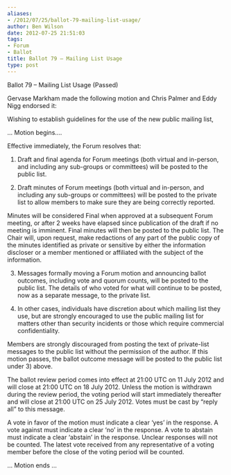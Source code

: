 ```yaml
---
aliases:
- /2012/07/25/ballot-79-mailing-list-usage/
author: Ben Wilson
date: 2012-07-25 21:51:03
tags:
- Forum
- Ballot
title: Ballot 79 – Mailing List Usage
type: post
---
```


Ballot 79 – Mailing List Usage (Passed)

Gervase Markham made the following motion and Chris Palmer and Eddy Nigg endorsed it:

Wishing to establish guidelines for the use of the new public mailing list,

… Motion begins….

Effective immediately, the Forum resolves that:

1. Draft and final agenda for Forum meetings (both virtual and in-person, and including any sub-groups or committees) will be posted to the public list.

1. Draft minutes of Forum meetings (both virtual and in-person, and including any sub-groups or committees) will be posted to the private list to allow members to make sure they are being correctly reported.

Minutes will be considered Final when approved at a subsequent Forum meeting, or after 2 weeks have elapsed since publication of the draft if no meeting is imminent. Final minutes will then be posted to the public list. The Chair will, upon request, make redactions of any part of the public copy of the minutes identified as private or sensitive by either the information discloser or a member mentioned or affiliated with the subject of the information.

3. Messages formally moving a Forum motion and announcing ballot outcomes, including vote and quorum counts, will be posted to the public list. The details of who voted for what will continue to be posted, now as a separate message, to the private list.

1. In other cases, individuals have discretion about which mailing list they use, but are strongly encouraged to use the public mailing list for matters other than security incidents or those which require commercial confidentiality.

Members are strongly discouraged from posting the text of private-list messages to the public list without the permission of the author. If this motion passes, the ballot outcome message will be posted to the public list under 3) above.

The ballot review period comes into effect at 21:00 UTC on 11 July 2012 and will close at 21:00 UTC on 18 July 2012. Unless the motion is withdrawn during the review period, the voting period will start immediately thereafter and will close at 21:00 UTC on 25 July 2012. Votes must be cast by “reply all” to this message.

A vote in favor of the motion must indicate a clear ‘yes’ in the response. A vote against must indicate a clear ‘no’ in the response. A vote to abstain must indicate a clear ‘abstain’ in the response. Unclear responses will not be counted. The latest vote received from any representative of a voting member before the close of the voting period will be counted.

… Motion ends …